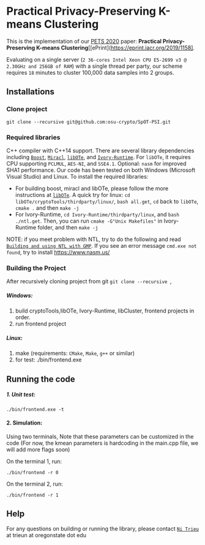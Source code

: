 # Practical Privacy-Preserving K-means Clustering
This is the implementation of our [PETS 2020](https://petsymposium.org/cfp20.php)  paper: **Practical Privacy-Preserving K-means Clustering**[[ePrint](https://eprint.iacr.org/2019/1158]. 

Evaluating on a single server (`2 36-cores Intel Xeon CPU E5-2699 v3 @ 2.30GHz and 256GB of RAM`) with a single thread per party,  our scheme requires  `18` minutes to cluster 100,000 data samples into 2 groups.

## Installations
### Clone project
```
git clone --recursive git@github.com:osu-crypto/SpOT-PSI.git
```

### Required libraries
 C++ compiler with C++14 support. There are several library dependencies including [`Boost`](https://sourceforge.net/projects/boost/), [`Miracl`](https://github.com/miracl/MIRACL), [`libOTe`](https://github.com/osu-crypto/libOTe), and [`Ivory-Runtime`](https://github.com/nitrieu/Ivory-Runtime/tree/e4bb8350e6ad6fdfa5a51994fff1db86d25527a0). For `libOTe`, it requires CPU supporting `PCLMUL`, `AES-NI`, and `SSE4.1`. Optional: `nasm` for improved SHA1 performance.   Our code has been tested on both Windows (Microsoft Visual Studio) and Linux. To install the required libraries: 
  * For building boost, miracl and libOTe, please follow the more instructions at [`libOTe`](https://github.com/osu-crypto/libOTe). A quick try for linux: `cd libOTe/cryptoTools/thirdparty/linux/`, `bash all.get`, `cd` back to `libOTe`, `cmake .` and then `make -j`
  * For Ivory-Runtime, `cd Ivory-Runtime/thirdparty/linux`, and `bash ./ntl.get`. Then, you can run `cmake -G"Unix Makefiles"` in Ivory-Runtime folder, and then `make -j`   

NOTE: if you meet problem with NTL, try to do the following and read [`Building and using NTL with GMP`](https://www.shoup.net/ntl/doc/tour-gmp.html). If you see an error message `cmd.exe not found`, try to install https://www.nasm.us/

### Building the Project
After recursively cloning project from git `git clone --recursive `, 
##### Windows:
1. build cryptoTools,libOTe, Ivory-Runtime, libCluster, frontend projects in order.
2. run frontend project
 
##### Linux:
1. make (requirements: `CMake`, `Make`, `g++` or similar)
2. for test:
	./bin/frontend.exe 


## Running the code

##### 1. Unit test:
	./bin/frontend.exe -t
	
#### 2. Simulation: 
Using two terminals,  Note that these parameters can be customized in the code (For now, the kmean parameters is hardcoding in the main.cpp file, we will add more flags soon)

On the terminal 1, run:

	./bin/frontend -r 0
	
On the terminal 2, run:
	
	./bin/frontend -r 1
 
		
## Help
For any questions on building or running the library, please contact [`Ni Trieu`](http://people.oregonstate.edu/~trieun/) at trieun at oregonstate dot edu
